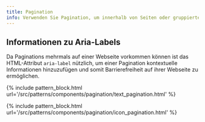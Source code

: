 ```yaml
---
title: Pagination
info: Verwenden Sie Pagination, um innerhalb von Seiten oder gruppiertem Content zu navigieren.
---
```


## Informationen zu Aria-Labels

Da Paginations mehrmals auf einer Webseite vorkommen können ist das HTML-Attribut `aria-label` nützlich, um einer Pagination kontextuelle Informationen hinzuzufügen und somit Barrierefreiheit auf ihrer Webseite zu ermöglichen.

{% include pattern_block.html url='/src/patterns/components/pagination/text_pagination.html' %}

{% include pattern_block.html url='/src/patterns/components/pagination/icon_pagination.html' %}
